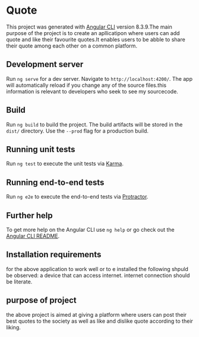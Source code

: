 # Quote

This project was generated with [Angular CLI](https://github.com/angular/angular-cli) version 8.3.9.The main purpose of the project is to create an apllicatipon where users can add quote and like their favourite quotes.It enables users to be abble to share their quote among each other on a common platform.

## Development server

Run `ng serve` for a dev server. Navigate to `http://localhost:4200/`. The app will automatically reload if you change any of the source files.this information is relevant to developers who seek to see my sourcecode.


## Build

Run `ng build` to build the project. The build artifacts will be stored in the `dist/` directory. Use the `--prod` flag for a production build.

## Running unit tests

Run `ng test` to execute the unit tests via [Karma](https://karma-runner.github.io).

## Running end-to-end tests

Run `ng e2e` to execute the end-to-end tests via [Protractor](http://www.protractortest.org/).

## Further help

To get more help on the Angular CLI use `ng help` or go check out the [Angular CLI README](https://github.com/angular/angular-cli/blob/master/README.md).
## Installation requirements
for the above application to work well or to e installed the following shpuld be observed:
    a device that can access internet.
    internet connection
    should be literate.
## purpose of project
the above project is aimed at giving a platform where users can post their best quotes to the society as well as like and dislike quote according to their liking.
